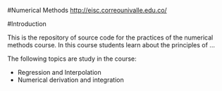 #Numerical Methods 
http://eisc.correounivalle.edu.co/

#Introduction

This is the repository of source code for the practices of the numerical methods course. In this course students learn about the principles of ... 
 
The following topics are study in the course:
* Regression and Interpolation
* Numerical derivation and integration
